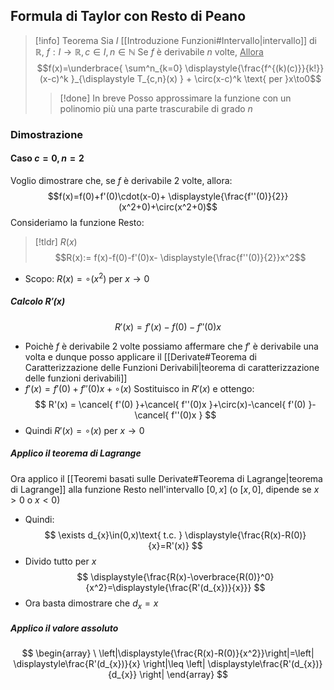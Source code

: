 ## Formula di Taylor con Resto di Peano
>[!info] Teorema
>Sia $I$ [[Introduzione Funzioni#Intervallo|intervallo]] di $\mathbb{R}$, $f:I\to\mathbb{R},c\in I,n \in\mathbb{N}$
>Se $f$ è derivabile $n$ volte,
><u>Allora</u>
>$$f(x)=\underbrace{ \sum^n_{k=0} \displaystyle{\frac{f^{(k)(c)}}{k!}}(x-c)^k }_{\displaystyle T_{c,n}(x) } + \circ(x-c)^k \text{ per }x\to0$$
>
>>[!done] In breve
>>Posso approssimare la funzione con un polinomio più una parte trascurabile di grado $n$

### Dimostrazione
#### Caso $c=0,n=2$
Voglio dimostrare che, se $f$ è derivabile 2 volte, allora:
$$f(x)=f(0)+f'(0)\cdot(x-0)+ \displaystyle{\frac{f''(0)}{2}}(x^2+0)+\circ(x^2+0)$$
Consideriamo la funzione Resto:
>[!tldr] $R(x)$
>$$R(x):= f(x)-f(0)-f'(0)x- \displaystyle{\frac{f''(0)}{2}}x^2$$
- Scopo: $R(x)=\circ(x^2) \text{ per }x\to0$
##### Calcolo $R'(x)$
$$
R'(x)=f'(x)-f(0)-f''(0)x
$$
- Poichè $f$ è derivabile 2 volte possiamo affermare che $f'$ è derivabile una volta e dunque posso applicare il [[Derivate#Teorema di Caratterizzazione delle Funzioni Derivabili|teorema di caratterizzazione delle funzioni derivabili]]
- $f'(x)=f'(0)+f''(0)x+\circ(x)$
Sostituisco in $R'(x)$ e ottengo:
$$
R'(x) = \cancel{ f'(0) }+\cancel{ f''(0)x }+\circ(x)-\cancel{ f'(0) }-\cancel{ f''(0)x }
$$
- Quindi $R'(x) = \circ(x)\text{ per }x\to0$
##### Applico il teorema di Lagrange
Ora applico il [[Teoremi basati sulle Derivate#Teorema di Lagrange|teorema di Lagrange]] alla funzione Resto nell'intervallo $[0,x]$ (o $[x,0]$, dipende se $x>0$ o $x<0$)
- Quindi:
$$
\exists d_{x}\in(0,x)\text{ t.c. } \displaystyle{\frac{R(x)-R(0)}{x}=R'(x)}
$$
- Divido tutto per $x$
$$
\displaystyle{\frac{R(x)-\overbrace{R(0)}^0}{x^2}=\displaystyle{\frac{R'(d_{x})}{x}}}
$$
- Ora basta dimostrare che $d_{x} = x$
##### Applico il valore assoluto
$$
\begin{array}
\ \left|\displaystyle{\frac{R(x)-R(0)}{x^2}}\right|=\left| \displaystyle\frac{R'(d_{x})}{x} \right|\leq \left| \displaystyle\frac{R'(d_{x})}{d_{x}} \right| 
\end{array}
$$